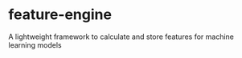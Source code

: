 # feature-engine
A lightweight framework to calculate and store features for machine learning models
